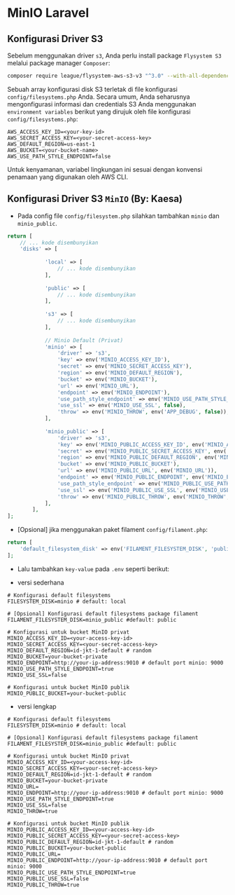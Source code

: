# MinIO Laravel

## Konfigurasi Driver S3

Sebelum menggunakan driver `s3`, Anda perlu install package `Flysystem S3` melalui package manager `Composer`:

```bash
composer require league/flysystem-aws-s3-v3 "^3.0" --with-all-dependencies
```

Sebuah array konfigurasi disk S3 terletak di file konfigurasi `config/filesystems.php` Anda. Secara umum, Anda seharusnya mengonfigurasi informasi dan credentials S3 Anda menggunakan `environment variables` berikut yang dirujuk oleh file konfigurasi `config/filesystems.php`:

```env
AWS_ACCESS_KEY_ID=<your-key-id>
AWS_SECRET_ACCESS_KEY=<your-secret-access-key>
AWS_DEFAULT_REGION=us-east-1
AWS_BUCKET=<your-bucket-name>
AWS_USE_PATH_STYLE_ENDPOINT=false
```

Untuk kenyamanan, variabel lingkungan ini sesuai dengan konvensi penamaan yang digunakan oleh AWS CLI.

## Konfigurasi Driver S3 `MinIO` (By: Kaesa)

- Pada config file `config/filesystem.php` silahkan tambahkan `minio` dan `minio_public`.
```php
return [
	// ... kode disembunyikan
	'disks' => [
			
	        'local' => [
	            // ... kode disembunyikan
	        ],
	        
	        'public' => [
	            // ... kode disembunyikan
	        ],
	        
	        's3' => [
	            // ... kode disembunyikan
	        ],
	
	        // Minio Default (Privat)
	        'minio' => [
	            'driver' => 's3',
	            'key' => env('MINIO_ACCESS_KEY_ID'),
	            'secret' => env('MINIO_SECRET_ACCESS_KEY'),
	            'region' => env('MINIO_DEFAULT_REGION'),
	            'bucket' => env('MINIO_BUCKET'),
	            'url' => env('MINIO_URL'),
	            'endpoint' => env('MINIO_ENDPOINT'),
	            'use_path_style_endpoint' => env('MINIO_USE_PATH_STYLE_ENDPOINT', true),
	            'use_ssl' => env('MINIO_USE_SSL', false),
	            'throw' => env('MINIO_THROW', env('APP_DEBUG', false)),
	        ],
	        
	        'minio_public' => [
	            'driver' => 's3',
	            'key' => env('MINIO_PUBLIC_ACCESS_KEY_ID', env('MINIO_ACCESS_KEY_ID')),
	            'secret' => env('MINIO_PUBLIC_SECRET_ACCESS_KEY', env('MINIO_SECRET_ACCESS_KEY')),
	            'region' => env('MINIO_PUBLIC_DEFAULT_REGION', env('MINIO_DEFAULT_REGION')),
	            'bucket' => env('MINIO_PUBLIC_BUCKET'),
	            'url' => env('MINIO_PUBLIC_URL', env('MINIO_URL')),
	            'endpoint' => env('MINIO_PUBLIC_ENDPOINT', env('MINIO_ENDPOINT')),
	            'use_path_style_endpoint' => env('MINIO_PUBLIC_USE_PATH_STYLE_ENDPOINT', env('MINIO_USE_PATH_STYLE_ENDPOINT', true)),
	            'use_ssl' => env('MINIO_PUBLIC_USE_SSL', env('MINIO_USE_SSL', false)),
	            'throw' => env('MINIO_PUBLIC_THROW', env('MINIO_THROW', env('APP_DEBUG', false))),
	        ],
	    ],
];
```

- [Opsional] jika menggunakan paket filament `config/filament.php`:
```php
return [
	'default_filesystem_disk' => env('FILAMENT_FILESYSTEM_DISK', 'public'),
];
```

- Lalu tambahkan `key-value` pada `.env` seperti berikut:

- versi sederhana
```env
# Konfigurasi default filesystems
FILESYSTEM_DISK=minio # default: local

# [Opsional] Konfigurasi default filesystems package filament
FILAMENT_FILESYSTEM_DISK=minio_public #default: public

# Konfigurasi untuk bucket MinIO privat
MINIO_ACCESS_KEY_ID=<your-access-key-id>
MINIO_SECRET_ACCESS_KEY=<your-secret-access-key>
MINIO_DEFAULT_REGION=id-jkt-1-default # random
MINIO_BUCKET=your-bucket-private
MINIO_ENDPOINT=http://your-ip-address:9010 # default port minio: 9000
MINIO_USE_PATH_STYLE_ENDPOINT=true
MINIO_USE_SSL=false

# Konfigurasi untuk bucket MinIO publik
MINIO_PUBLIC_BUCKET=your-bucket-public
```

- versi lengkap
```env
# Konfigurasi default filesystems
FILESYSTEM_DISK=minio # default: local

# [Opsional] Konfigurasi default filesystems package filament
FILAMENT_FILESYSTEM_DISK=minio_public #default: public

# Konfigurasi untuk bucket MinIO privat
MINIO_ACCESS_KEY_ID=<your-access-key-id>
MINIO_SECRET_ACCESS_KEY=<your-secret-access-key>
MINIO_DEFAULT_REGION=id-jkt-1-default # random
MINIO_BUCKET=your-bucket-private
MINIO_URL=
MINIO_ENDPOINT=http://your-ip-address:9010 # default port minio: 9000
MINIO_USE_PATH_STYLE_ENDPOINT=true
MINIO_USE_SSL=false
MINIO_THROW=true

# Konfigurasi untuk bucket MinIO publik
MINIO_PUBLIC_ACCESS_KEY_ID=<your-access-key-id>
MINIO_PUBLIC_SECRET_ACCESS_KEY=<your-secret-access-key>
MINIO_PUBLIC_DEFAULT_REGION=id-jkt-1-default # random
MINIO_PUBLIC_BUCKET=your-bucket-public
MINIO_PUBLIC_URL=
MINIO_PUBLIC_ENDPOINT=http://your-ip-address:9010 # default port minio: 9000
MINIO_PUBLIC_USE_PATH_STYLE_ENDPOINT=true
MINIO_PUBLIC_USE_SSL=false
MINIO_PUBLIC_THROW=true
```